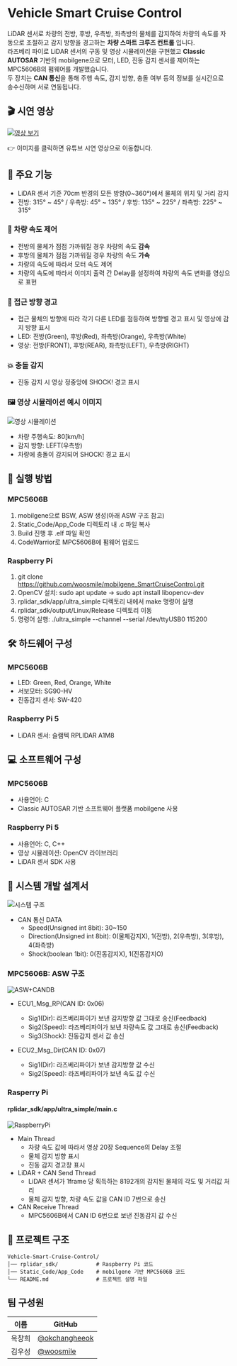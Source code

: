 # Vehicle Smart Cruise Control
LiDAR 센서로 차량의 전방, 후방, 우측방, 좌측방의 물체를 감지하여 차량의 속도를 자동으로 조절하고 감지 방향을 경고하는 **차량 스마트 크루즈 컨트롤** 입니다.  
라즈베리 파이로 LiDAR 센서의 구동 및 영상 시뮬레이션을 구현했고 **Classic AUTOSAR** 기반의 mobilgene으로 모터, LED, 진동 감지 센서를 제어하는 MPC5606B의 펌웨어를 개발했습니다.  
두 장치는 **CAN 통신**을 통해 주행 속도, 감지 방향, 충돌 여부 등의 정보를 실시간으로 송수신하며 서로 연동됩니다.

## 🎬 시연 영상
[![영상 보기](https://img.youtube.com/vi/Ru0YQGLefFo/0.jpg)](https://youtu.be/Ru0YQGLefFo)

👉 이미지를 클릭하면 유튜브 시연 영상으로 이동합니다.

## 📌 주요 기능
- LiDAR 센서 기준 70cm 반경의 모든 방향(0~360°)에서 물체의 위치 및 거리 감지
- 전방: 315° ~ 45° / 우측방: 45° ~ 135° / 후방: 135° ~ 225° / 좌측방: 225° ~ 315°

### 🚗 차량 속도 제어
- 전방의 물체가 점점 가까워질 경우 차량의 속도 **감속**
- 후방의 물체가 점점 가까워질 경우 차량의 속도 **가속**
- 차량의 속도에 따라서 모터 속도 제어
- 차량의 속도에 따라서 이미지 출력 간 Delay를 설정하여 차량의 속도 변화를 영상으로 표현

### 🚨 접근 방향 경고
- 접근 물체의 방향에 따라 각기 다른 LED를 점등하여 방향별 경고 표시 및 영상에 감지 방향 표시
- LED: 전방(Green), 후방(Red), 좌측방(Orange), 우측방(White)
- 영상: 전방(FRONT), 후방(REAR), 좌측방(LEFT), 우측방(RIGHT)

### 💥 충돌 감지
- 진동 감지 시 영상 정중앙에 SHOCK! 경고 표시

### 🖼️ 영상 시뮬레이션 예시 이미지
![영상 시뮬레이션](https://github.com/user-attachments/assets/cbc22867-030c-4afa-9643-d53ba5e41c45)

- 차량 주행속도: 80[km/h]
- 감지 방향: LEFT(우측방)
- 차량에 충돌이 감지되어 SHOCK! 경고 표시

## 🚀 실행 방법

### MPC5606B
1. mobilgene으로 BSW, ASW 생성(아래 ASW 구조 참고)
2. Static_Code/App_Code 디렉토리 내 .c 파일 복사
3. Build 진행 후 .elf 파일 확인
4. CodeWarrior로 MPC5606B에 펌웨어 업로드

### Raspberry Pi
1. git clone https://github.com/woosmile/mobilgene_SmartCruiseControl.git
2. OpenCV 설치: sudo apt update → sudo apt install libopencv-dev
4. rplidar_sdk/app/ultra_simple 디렉토리 내에서 make 명령어 실행
5. rplidar_sdk/output/Linux/Release 디렉토리 이동
6. 명령어 실행: ./ultra_simple --channel --serial /dev/ttyUSB0 115200

## 🛠 하드웨어 구성

### MPC5606B
- LED: Green, Red, Orange, White
- 서보모터: SG90-HV
- 진동감지 센서: SW-420

### Raspberry Pi 5
- LiDAR 센서: 슬램텍 RPLIDAR A1M8

## 💻 소프트웨어 구성

### MPC5606B
- 사용언어: C
- Classic AUTOSAR 기반 소프트웨어 플랫폼 mobilgene 사용

### Raspberry Pi 5
- 사용언어: C, C++
- 영상 시뮬레이션: OpenCV 라이브러리
- LiDAR 센서 SDK 사용

## 📝 시스템 개발 설계서
![시스템 구조](https://github.com/user-attachments/assets/257cde3b-0fce-4ef4-a362-8eda7a5f5b3c)

- CAN 통신 DATA
  - Speed(Unsigned int 8bit): 30~150 
  - Direction(Unsigned int 8bit): 0(물체감지X), 1(전방), 2(우측방), 3(후방), 4(좌측방)
  - Shock(boolean 1bit): 0(진동감지X), 1(진동감지O)

### MPC5606B: ASW 구조
![ASW+CANDB](https://github.com/user-attachments/assets/9b075e4d-1873-4eb7-84a6-64ebf4e5e6c2)

- ECU1_Msg_RP(CAN ID: 0x06)
  - Sig1(Dir): 라즈베리파이가 보낸 감지방향 값 그대로 송신(Feedback)
  - Sig2(Speed): 라즈베리파이가 보낸 차량속도 값 그대로 송신(Feedback)
  - Sig3(Shock): 진동감지 센서 값 송신

- ECU2_Msg_Dir(CAN ID: 0x07)
  - Sig1(Dir): 라즈베리파이가 보낸 감지방향 값 수신
  - Sig2(Speed): 라즈베리파이가 보낸 속도 값 수신

### Rasperry Pi
#### rplidar_sdk/app/ultra_simple/main.c
![RaspberryPi](https://github.com/user-attachments/assets/4ad1eddd-aa5b-4328-a9e7-992f6319691a)

- Main Thread
  - 차량 속도 값에 따라서 영상 20장 Sequence의 Delay 조절
  - 물체 감지 방향 표시
  - 진동 감지 경고창 표시
- LiDAR + CAN Send Thread
  - LiDAR 센서가 1frame 당 획득하는 8192개의 감지된 물체의 각도 및 거리값 처리
  - 물체 감지 방향, 차량 속도 값을 CAN ID 7번으로 송신
- CAN Receive Thread
  - MPC5606B에서 CAN ID 6번으로 보낸 진동감지 값 수신

## 📌 프로젝트 구조
```
Vehicle-Smart-Cruise-Control/
│── rplidar_sdk/            # Raspberry Pi 코드
│── Static_Code/App_Code    # mobilgene 기반 MPC5606B 코드
└── README.md               # 프로젝트 설명 파일
```

## 팀 구성원

| 이름 | GitHub |
|------|--------|
| 옥창희 | [@okchangheeok](https://github.com/okchangheeok) |
| 김우성 | [@woosmile](https://github.com/woosmile) |

